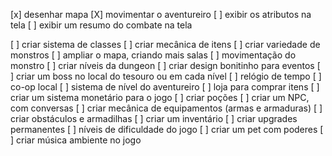 [x] desenhar mapa
[X] movimentar o aventureiro
[ ] exibir os atributos na tela
[ ] exibir um resumo do combate na tela

[ ] criar sistema de classes
[ ] criar mecânica de itens
[ ] criar variedade de monstros
[ ] ampliar o mapa, criando mais salas
[ ] movimentação do monstro
[ ] criar níveis da dungeon
[ ] criar design bonitinho para eventos
[ ] criar um boss no local do tesouro ou em cada nível
[ ] relógio de tempo
[ ] co-op local
[ ] sistema de nível do aventureiro
[ ] loja para comprar itens
[ ] criar um sistema monetário para o jogo
[ ] criar poções
[ ] criar um NPC, com conversas
[ ] criar mecânica de equipamentos (armas e armaduras)
[ ] criar obstáculos e armadilhas
[ ] criar um inventário
[ ] criar upgrades permanentes
[ ] níveis de dificuldade do jogo
[ ] criar um pet com poderes
[ ] criar música ambiente no jogo

